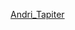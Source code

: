 [Andri_Tapiter](https://3dviewer.net/#model=https://github.com/Kuziini-product/Andri_Tapiter/blob/main/PFL_Alb.jpg)
